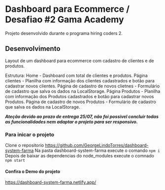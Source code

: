 # Dashboard para Ecommerce / Desafiao #2 Gama Academy

Projeto desenvolvido durante o programa hiring coders 2.

## Desenvolvimento

Layout de um dashboard para ecommerce com cadastro de clientes e de produtos.

Estrutura: 
Home - Dashboard com total de clientes e produtos.
Página clientes - Planilha com informação dos clientes cadastrados e botão para cadastrar novos clientes.
Página de cadastro de novos clietnes - Formulário de cadastro que salva os dados na LocalStorage.
Página Produtos - Planilha com informação dos Produtos cadastrados e botão para cadastrar novos Produtos.
Página de cadastro de novos Produtos - Formulário de cadastro que salva os dados na LocalStorage.

***Ateção devido ao prazo de entrega 25/07, não foi possivel concluir todas as funcionalidades nem adaptar o projeto para ser responsivo.***   

### Para inicar o projeto

Clone o repositorio https://github.com/GeorgeLindoTorres/dashboard-system-farma
Na pasta dashboard-system-farma execute o comando `npm i`
Depois de baixar as dependencias do node_modules execute o comnado `npm start`

#### Confira o Demo do projeto

https://dashboard-system-farma.netlify.app/
